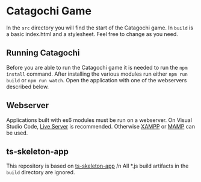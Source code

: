 # Catagochi Game

In the `src` directory you will find the start of the Catagochi game. 
In `build` is a basic index.html and a stylesheet. Feel free to change as you need.

## Running Catagochi

Before you are able to run the Catagochi game it is needed to run the `npm install` command.
After installing the various modules run either `npm run build` or `npm run watch`.
Open the application with one of the webservers described below. 

## Webserver

Applications built with es6 modules must be run on a webserver. On Visual Studio Code, [Live Server](https://marketplace.visualstudio.com/items?itemName=ritwickdey.LiveServer) is recommended. Otherwise [XAMPP](https://www.apachefriends.org/index.html) or [MAMP](https://www.mamp.info/) can be used.

## ts-skeleton-app 

This repository is based on [ts-skeleton-app](https://github.com/HZ-HBO-ICT/ts-skeleton-app) /n
All *.js build artifacts in the `build` directory are ignored.
